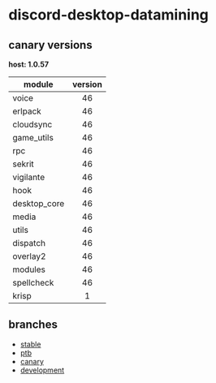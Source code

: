 # discord-desktop-datamining

## canary versions

**host: 1.0.57**

| module | version |
| ------ | :-----: |
| voice | 46 |
| erlpack | 46 |
| cloudsync | 46 |
| game_utils | 46 |
| rpc | 46 |
| sekrit | 46 |
| vigilante | 46 |
| hook | 46 |
| desktop_core | 46 |
| media | 46 |
| utils | 46 |
| dispatch | 46 |
| overlay2 | 46 |
| modules | 46 |
| spellcheck | 46 |
| krisp | 1 |

## branches

- [stable](https://github.com/OpenAsar/discord-desktop-datamining/tree/stable)
- [ptb](https://github.com/OpenAsar/discord-desktop-datamining/tree/ptb)
- [canary](https://github.com/OpenAsar/discord-desktop-datamining/tree/canary)
- [development](https://github.com/OpenAsar/discord-desktop-datamining/tree/development)